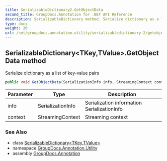 ```yaml
---
title: SerializableDictionary2.GetObjectData
second_title: GroupDocs.Annotation for .NET API Reference
description: SerializableDictionary method. Serialize dictionary as a list of keyvalue pairs
type: docs
weight: 20
url: /net/groupdocs.annotation.utility/serializabledictionary-2/getobjectdata/
---
```

## SerializableDictionary&lt;TKey,TValue&gt;.GetObjectData method

Serialize dictionary as a list of key-value pairs

```csharp
public void GetObjectData(SerializationInfo info, StreamingContext context)
```

| Parameter | Type | Description |
| --- | --- | --- |
| info | SerializationInfo | Serialization information SerializationInfo |
| context | StreamingContext | Streaming context |

### See Also

* class [SerializableDictionary&lt;TKey,TValue&gt;](../)
* namespace [GroupDocs.Annotation.Utility](../../serializabledictionary-2/)
* assembly [GroupDocs.Annotation](../../../)


